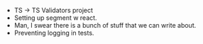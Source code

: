 
- TS -> TS Validators project
- Setting up segment w react. 
- Man, I swear there is a bunch of stuff that we can write about. 
- Preventing logging in tests. 

